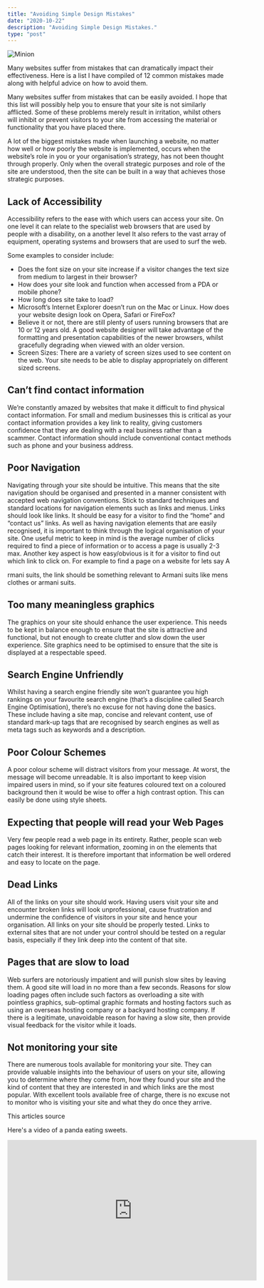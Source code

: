 ```yaml
---
title: "Avoiding Simple Design Mistakes"
date: "2020-10-22"
description: "Avoiding Simple Design Mistakes."
type: "post"
---
```


![Minion](http://octodex.github.com/images/minion.png)

Many websites suffer from mistakes that can dramatically impact their effectiveness. Here is a list I have compiled of 12 common mistakes made along with helpful advice on how to avoid them.

Many websites suffer from mistakes that can be easily avoided. I hope that this list will possibly help you to ensure that your site is not similarly afflicted. Some of these problems merely result in irritation, whilst others will inhibit or prevent visitors to your site from accessing the material or functionality that you have placed there.

A lot of the biggest mistakes made when launching a website, no matter how well or how poorly the website is implemented, occurs when the website’s role in you or your organisation’s strategy, has not been thought through properly.
Only when the overall strategic purposes and role of the site are understood, then the site can be built in a way that achieves those strategic purposes.

## Lack of Accessibility
Accessibility refers to the ease with which users can access your site. On one level it can relate to the specialist web browsers that are used by people with a disability, on a another level It also refers to the vast array of equipment, operating systems and browsers that are used to surf the web.

Some examples to consider include:

- Does the font size on your site increase if a visitor changes the text size from medium to largest in their browser?
- How does your site look and function when accessed from a PDA or mobile phone?
- How long does site take to load?
- Microsoft’s Internet Explorer doesn’t run on the Mac or Linux. How does your website design look on Opera, Safari or FireFox?
- Believe it or not, there are still plenty of users running browsers that are 10 or 12 years old. A good website designer will take advantage of the formatting and presentation capabilities of the newer browsers, whilst gracefully degrading when viewed with an older version.
- Screen Sizes: There are a variety of screen sizes used to see content on the web. Your site needs to be able to display appropriately on different sized screens.


## Can’t find contact information
We’re constantly amazed by websites that make it difficult to find physical contact information. For small and medium businesses this is critical as your contact information provides a key link to reality, giving customers confidence that they are dealing with a real business rather than a scammer. Contact information should include conventional contact methods such as phone and your business address.

## Poor Navigation
Navigating through your site should be intuitive. This means that the site navigation should be organised and presented in a manner consistent with accepted web navigation conventions. Stick to standard techniques and standard locations for navigation elements such as links and menus. Links should look like links. It should be easy for a visitor to find the “home” and “contact us” links. As well as having navigation elements that are easily recognised, it is important to think through the logical organisation of your site. One useful metric to keep in mind is the average number of clicks required to find a piece of information or to access a page is usually 2-3 max. Another key aspect is how easy/obvious is it for a visitor to find out which link to click on. For example to find a page on a website for lets say A

rmani suits, the link should be something relevant to Armani suits like mens clothes or armani suits.

## Too many meaningless graphics
The graphics on your site should enhance the user experience. This needs to be kept in balance enough to ensure that the site is attractive and functional, but not enough to create clutter and slow down the user experience. Site graphics need to be optimised to ensure that the site is displayed at a respectable speed.

## Search Engine Unfriendly
Whilst having a search engine friendly site won’t guarantee you high rankings on your favourite search engine (that’s a discipline called Search Engine Optimisation), there’s no excuse for not having done the basics. These include having a site map, concise and relevant content, use of standard mark-up tags that are recognised by search engines as well as meta tags such as keywords and a description.

## Poor Colour Schemes
A poor colour scheme will distract visitors from your message. At worst, the message will become unreadable. It is also important to keep vision impaired users in mind, so if your site features coloured text on a coloured background then it would be wise to offer a high contrast option. This can easily be done using style sheets.

## Expecting that people will read your Web Pages
Very few people read a web page in its entirety. Rather, people scan web pages looking for relevant information, zooming in on the elements that catch their interest. It is therefore important that information be well ordered and easy to locate on the page.

## Dead Links
All of the links on your site should work. Having users visit your site and encounter broken links will look unprofessional, cause frustration and undermine the confidence of visitors in your site and hence your organisation. All links on your site should be properly tested. Links to external sites that are not under your control should be tested on a regular basis, especially if they link deep into the content of that site.

## Pages that are slow to load
Web surfers are notoriously impatient and will punish slow sites by leaving them. A good site will load in no more than a few seconds. Reasons for slow loading pages often include such factors as overloading a site with pointless graphics, sub-optimal graphic formats and hosting factors such as using an overseas hosting company or a backyard hosting company. If there is a legitimate, unavoidable reason for having a slow site, then provide visual feedback for the visitor while it loads.

## Not monitoring your site
There are numerous tools available for monitoring your site. They can provide valuable insights into the behaviour of users on your site, allowing you to determine where they come from, how they found your site and the kind of content that they are interested in and which links are the most popular. With excellent tools available free of charge, there is no excuse not to monitor who is visiting your site and what they do once they arrive.

This articles source

Here's a video of a panda eating sweets.

<iframe width="560" height="315" src="https://www.youtube.com/embed/4n0xNbfJLR8" frameborder="0" allowfullscreen></iframe>